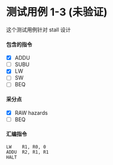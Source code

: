 # 测试用例 1-3 (未验证)

这个测试用例针对 stall 设计

#### 包含的指令
- [x] ADDU
- [ ] SUBU
- [x] LW
- [ ] SW
- [ ] BEQ

#### 采分点
- [x] RAW hazards
- [ ] BEQ

#### 汇编指令
```
LW    R1, R0, 0
ADDU  R2, R1, R1
HALT
```